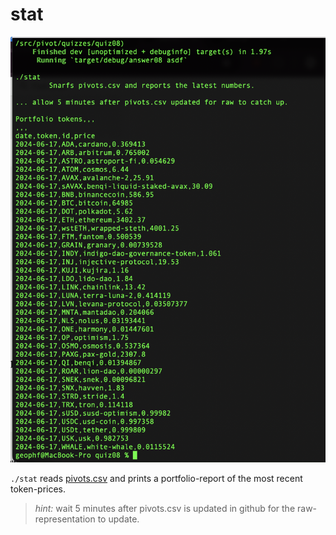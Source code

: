 # stat

![Portfolio token prices](imgs/portfolio-prices.png)

`./stat` reads [pivots.csv](../../../data-files/csv/pivots.csv) and prints a
portfolio-report of the most recent token-prices.

> *hint:* wait 5 minutes after pivots.csv is updated in github for the 
raw-representation to update.

